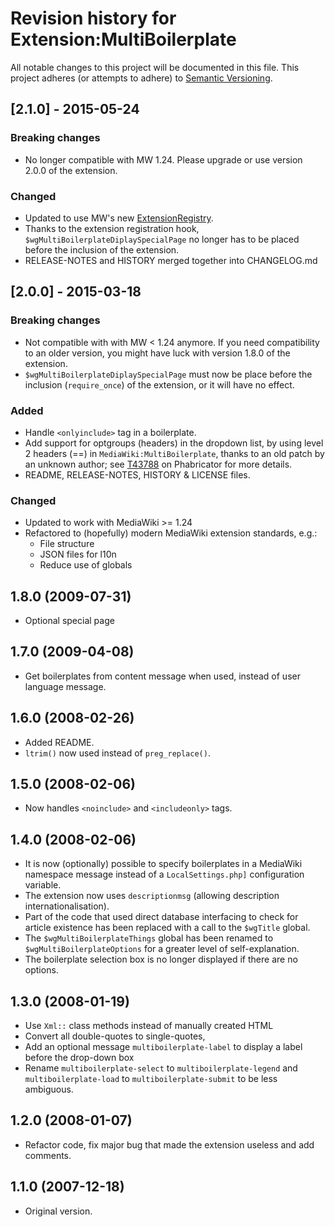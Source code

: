 Revision history for Extension:MultiBoilerplate
====================================================

All notable changes to this project will be documented in this file.
This project adheres (or attempts to adhere) to [Semantic Versioning](http://semver.org/).

## [2.1.0] - 2015-05-24

### Breaking changes
- No longer compatible with MW 1.24. Please upgrade or use version 2.0.0 of the extension.

### Changed
- Updated to use MW's new [ExtensionRegistry](https://www.mediawiki.org/wiki/Manual:Extension_registration).
- Thanks to the extension registration hook, `$wgMultiBoilerplateDiplaySpecialPage` no longer has to be placed
  before the inclusion of the extension.
- RELEASE-NOTES and HISTORY merged together into CHANGELOG.md


## [2.0.0] - 2015-03-18

### Breaking changes
- Not compatible with with MW < 1.24 anymore. If you need compatibility to an older version, you
  might have luck with version 1.8.0 of the extension.
- `$wgMultiBoilerplateDiplaySpecialPage` must now be place before the inclusion (`require_once`)
  of the extension, or it will have no effect.

### Added
* Handle `<onlyinclude>` tag in a boilerplate.
* Add support for optgroups (headers) in the dropdown list, by using level 2 headers (==)
  in `MediaWiki:MultiBoilerplate`, thanks to an old patch by an unknown author; see
  [T43788](https://phabricator.wikimedia.org/T43788) on Phabricator for more details.
* README, RELEASE-NOTES, HISTORY & LICENSE files.


### Changed
* Updated to work with MediaWiki >= 1.24
* Refactored to (hopefully) modern MediaWiki extension standards, e.g.:
    * File structure
    * JSON files for l10n
    * Reduce use of globals


## 1.8.0 (2009-07-31)
- Optional special page

## 1.7.0 (2009-04-08)
- Get boilerplates from content message when used, instead of user language message.


## 1.6.0 (2008-02-26)
- Added README.
- `ltrim()` now used instead of `preg_replace()`.

## 1.5.0 (2008-02-06)
- Now handles `<noinclude>` and `<includeonly>` tags.

## 1.4.0 (2008-02-06)
- It is now (optionally) possible to specify boilerplates in a MediaWiki namespace message
  instead of a `LocalSettings.php]` configuration variable.
- The extension now uses `descriptionmsg` (allowing description internationalisation).
- Part of the code that used direct database interfacing to check for article existence has been
  replaced with a call to the `$wgTitle` global.
- The `$wgMultiBoilerplateThings` global has been renamed to `$wgMultiBoilerplateOptions`
  for a greater level of self-explanation.
- The boilerplate selection box is no longer displayed if there are no options.

## 1.3.0 (2008-01-19)
- Use `Xml::` class methods instead of manually created HTML
- Convert all double-quotes to single-quotes,
- Add an optional message `multiboilerplate-label` to display a label before
  the drop-down box
- Rename `multiboilerplate-select` to `multiboilerplate-legend` and
  `multiboilerplate-load` to `multiboilerplate-submit` to be less ambiguous.

## 1.2.0 (2008-01-07)
- Refactor code, fix major bug that made the extension useless and add comments.

## 1.1.0 (2007-12-18)
- Original version.
